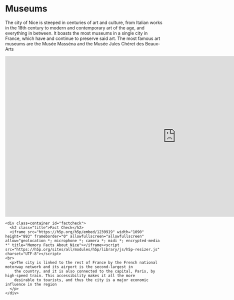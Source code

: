 <h1 class="title">Museums</h1>
<div class="container" id="museums">
      <p>The city of Nice is steeped in centuries of art and culture, from Italian works in the 18th century to modern
        and contemporary art of the age, and everything in between. It boasts the most museums in a single city in France,
        which have and continue to preserve said art. The most famous art museums are the Musée Masséna and the Musée Jules 
        Chéret des Beaux-Arts
      </p>
      <iframe src="https://h5p.org/h5p/embed/1240226" width="1090" height="515" frameborder="0" allowfullscreen="allowfullscreen" allow="geolocation *; microphone *; camera *; midi *; encrypted-media *" title="Museums in France"></iframe><script src="https://h5p.org/sites/all/modules/h5p/library/js/h5p-resizer.js" charset="UTF-8"></script>
    </div>

    <div class=container id="factcheck">
      <h2 class="title">Fact Check</h2>
      <iframe src="https://h5p.org/h5p/embed/1239919" width="1090" height="893" frameborder="0" allowfullscreen="allowfullscreen" allow="geolocation *; microphone *; camera *; midi *; encrypted-media *" title="Memory Facts About Nice"></iframe><script src="https://h5p.org/sites/all/modules/h5p/library/js/h5p-resizer.js" charset="UTF-8"></script>
    <br>
      <p>The city is linked to the rest of France by the French national motorway network and its airport is the second-largest in 
        the country, and it is also connected to the capital, Paris, by high-speed train. This accessibility makes it all the more 
        desirable to tourists, and thus the city is a major economic influence in the region
      </p>
    </div>

